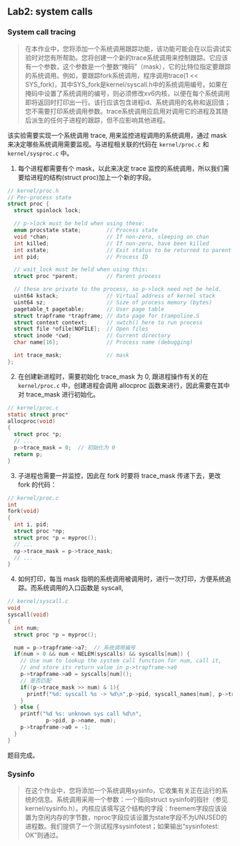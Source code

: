 ## Lab2: system calls   

### System call tracing  
>在本作业中，您将添加一个系统调用跟踪功能，该功能可能会在以后调试实验时对您有所帮助。您将创建一个新的trace系统调用来控制跟踪。它应该有一个参数，这个参数是一个整数“掩码”（mask），它的比特位指定要跟踪的系统调用。例如，要跟踪fork系统调用，程序调用trace(1 << SYS_fork)，其中SYS_fork是kernel/syscall.h中的系统调用编号。如果在掩码中设置了系统调用的编号，则必须修改xv6内核，以便在每个系统调用即将返回时打印出一行。该行应该包含进程id、系统调用的名称和返回值；您不需要打印系统调用参数。trace系统调用应启用对调用它的进程及其随后派生的任何子进程的跟踪，但不应影响其他进程。

该实验需要实现一个系统调用 trace, 用来监控进程调用的系统调用，通过 mask 来决定哪些系统调用需要监视。与进程相关联的代码在 `kernel/proc.c` 和 `kernel/sysproc.c` 中。    

1. 每个进程都需要有个 mask，以此来决定 trace 监控的系统调用，所以我们需要给进程的结构(struct proc)加上一个新的字段。  
```c
// kernel/proc.h
// Per-process state
struct proc {
  struct spinlock lock;

  // p->lock must be held when using these:
  enum procstate state;        // Process state
  void *chan;                  // If non-zero, sleeping on chan
  int killed;                  // If non-zero, have been killed
  int xstate;                  // Exit status to be returned to parent's wait
  int pid;                     // Process ID

  // wait_lock must be held when using this:
  struct proc *parent;         // Parent process

  // these are private to the process, so p->lock need not be held.
  uint64 kstack;               // Virtual address of kernel stack
  uint64 sz;                   // Size of process memory (bytes)
  pagetable_t pagetable;       // User page table
  struct trapframe *trapframe; // data page for trampoline.S
  struct context context;      // swtch() here to run process
  struct file *ofile[NOFILE];  // Open files
  struct inode *cwd;           // Current directory
  char name[16];               // Process name (debugging)

  int trace_mask;              // mask 
};
```

2. 在创建新进程时，需要初始化 trace_mask 为 0, 跟进程操作有关的在 `kernel/proc.c` 中，创建进程会调用 allocproc 函数来进行，因此需要在其中对 trace_mask 进行初始化。   

```c
// kernel/proc.c
static struct proc*
allocproc(void)
{
  struct proc *p;
  // ...
  p->trace_mask = 0;  // 初始化为 0
  return p;
}
```

3. 子进程也需要一并监控，因此在 fork 时要将 trace_mask 传递下去，更改 fork 的代码：


```c
// kernel/proc.c
int
fork(void)
{
  int i, pid;
  struct proc *np;
  struct proc *p = myproc();
  // ...
  np->trace_mask = p->trace_mask;
  // ...
}
```

4. 如何打印，每当 mask 指明的系统调用被调用时，进行一次打印，方便系统追踪。而系统调用的入口函数是 syscall, 

```c
// kernel/syscall.c
void
syscall(void)
{
  int num;
  struct proc *p = myproc();

  num = p->trapframe->a7;  // 系统调用编号
  if(num > 0 && num < NELEM(syscalls) && syscalls[num]) {
    // Use num to lookup the system call function for num, call it,
    // and store its return value in p->trapframe->a0
    p->trapframe->a0 = syscalls[num]();
    // 是否匹配
    if((p->trace_mask >> num) & 1){
      printf("%d: syscall %s -> %d\n",p->pid, syscall_names[num], p->trapframe->a0);
    }
  } else {
    printf("%d %s: unknown sys call %d\n",
            p->pid, p->name, num);
    p->trapframe->a0 = -1;
  }
}
```
题目完成。   

### Sysinfo 
>在这个作业中，您将添加一个系统调用sysinfo，它收集有关正在运行的系统的信息。系统调用采用一个参数：一个指向struct sysinfo的指针（参见kernel/sysinfo.h）。内核应该填写这个结构的字段：freemem字段应该设置为空闲内存的字节数，nproc字段应该设置为state字段不为UNUSED的进程数。我们提供了一个测试程序sysinfotest；如果输出“sysinfotest: OK”则通过。   


